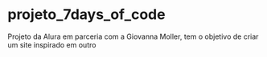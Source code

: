 # projeto_7days_of_code
Projeto da Alura em parceria com a Giovanna Moller, tem o objetivo de criar um site inspirado em outro
